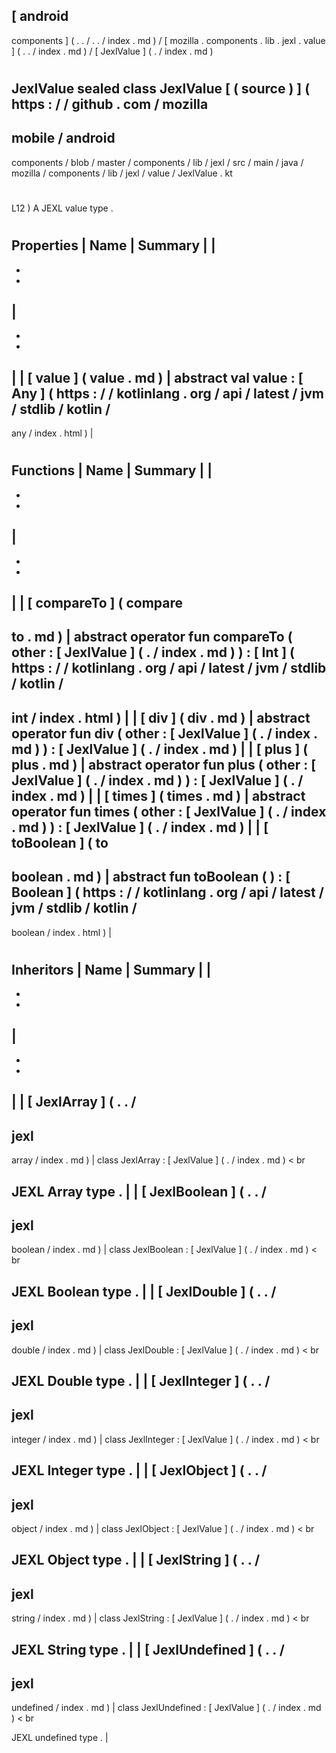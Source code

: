 [
android
-
components
]
(
.
.
/
.
.
/
index
.
md
)
/
[
mozilla
.
components
.
lib
.
jexl
.
value
]
(
.
.
/
index
.
md
)
/
[
JexlValue
]
(
.
/
index
.
md
)
#
JexlValue
sealed
class
JexlValue
[
(
source
)
]
(
https
:
/
/
github
.
com
/
mozilla
-
mobile
/
android
-
components
/
blob
/
master
/
components
/
lib
/
jexl
/
src
/
main
/
java
/
mozilla
/
components
/
lib
/
jexl
/
value
/
JexlValue
.
kt
#
L12
)
A
JEXL
value
type
.
#
#
#
Properties
|
Name
|
Summary
|
|
-
-
-
|
-
-
-
|
|
[
value
]
(
value
.
md
)
|
abstract
val
value
:
[
Any
]
(
https
:
/
/
kotlinlang
.
org
/
api
/
latest
/
jvm
/
stdlib
/
kotlin
/
-
any
/
index
.
html
)
|
#
#
#
Functions
|
Name
|
Summary
|
|
-
-
-
|
-
-
-
|
|
[
compareTo
]
(
compare
-
to
.
md
)
|
abstract
operator
fun
compareTo
(
other
:
[
JexlValue
]
(
.
/
index
.
md
)
)
:
[
Int
]
(
https
:
/
/
kotlinlang
.
org
/
api
/
latest
/
jvm
/
stdlib
/
kotlin
/
-
int
/
index
.
html
)
|
|
[
div
]
(
div
.
md
)
|
abstract
operator
fun
div
(
other
:
[
JexlValue
]
(
.
/
index
.
md
)
)
:
[
JexlValue
]
(
.
/
index
.
md
)
|
|
[
plus
]
(
plus
.
md
)
|
abstract
operator
fun
plus
(
other
:
[
JexlValue
]
(
.
/
index
.
md
)
)
:
[
JexlValue
]
(
.
/
index
.
md
)
|
|
[
times
]
(
times
.
md
)
|
abstract
operator
fun
times
(
other
:
[
JexlValue
]
(
.
/
index
.
md
)
)
:
[
JexlValue
]
(
.
/
index
.
md
)
|
|
[
toBoolean
]
(
to
-
boolean
.
md
)
|
abstract
fun
toBoolean
(
)
:
[
Boolean
]
(
https
:
/
/
kotlinlang
.
org
/
api
/
latest
/
jvm
/
stdlib
/
kotlin
/
-
boolean
/
index
.
html
)
|
#
#
#
Inheritors
|
Name
|
Summary
|
|
-
-
-
|
-
-
-
|
|
[
JexlArray
]
(
.
.
/
-
jexl
-
array
/
index
.
md
)
|
class
JexlArray
:
[
JexlValue
]
(
.
/
index
.
md
)
<
br
>
JEXL
Array
type
.
|
|
[
JexlBoolean
]
(
.
.
/
-
jexl
-
boolean
/
index
.
md
)
|
class
JexlBoolean
:
[
JexlValue
]
(
.
/
index
.
md
)
<
br
>
JEXL
Boolean
type
.
|
|
[
JexlDouble
]
(
.
.
/
-
jexl
-
double
/
index
.
md
)
|
class
JexlDouble
:
[
JexlValue
]
(
.
/
index
.
md
)
<
br
>
JEXL
Double
type
.
|
|
[
JexlInteger
]
(
.
.
/
-
jexl
-
integer
/
index
.
md
)
|
class
JexlInteger
:
[
JexlValue
]
(
.
/
index
.
md
)
<
br
>
JEXL
Integer
type
.
|
|
[
JexlObject
]
(
.
.
/
-
jexl
-
object
/
index
.
md
)
|
class
JexlObject
:
[
JexlValue
]
(
.
/
index
.
md
)
<
br
>
JEXL
Object
type
.
|
|
[
JexlString
]
(
.
.
/
-
jexl
-
string
/
index
.
md
)
|
class
JexlString
:
[
JexlValue
]
(
.
/
index
.
md
)
<
br
>
JEXL
String
type
.
|
|
[
JexlUndefined
]
(
.
.
/
-
jexl
-
undefined
/
index
.
md
)
|
class
JexlUndefined
:
[
JexlValue
]
(
.
/
index
.
md
)
<
br
>
JEXL
undefined
type
.
|
